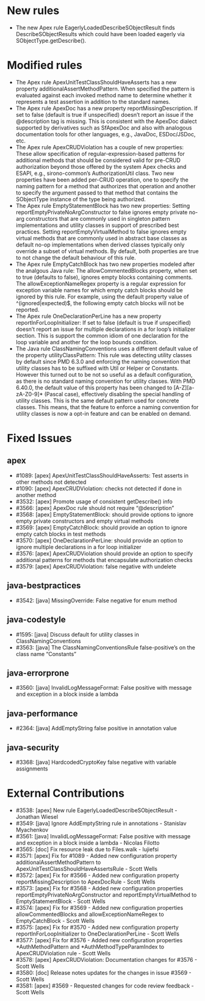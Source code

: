 # New rules

- The new Apex rule EagerlyLoadedDescribeSObjectResult finds DescribeSObjectResults which could have been loaded eagerly via SObjectType.getDescribe().

# Modified rules

- The Apex rule ApexUnitTestClassShouldHaveAsserts has a new property additionalAssertMethodPattern. When specified the pattern is evaluated against each invoked method name to determine whether it represents a test assertion in addition to the standard names.
- The Apex rule ApexDoc has a new property reportMissingDescription. If set to false (default is true if unspecified) doesn’t report an issue if the @description tag is missing. This is consistent with the ApexDoc dialect supported by derivatives such as SfApexDoc and also with analogous documentation tools for other languages, e.g., JavaDoc, ESDoc/JSDoc, etc.
- The Apex rule ApexCRUDViolation has a couple of new properties: These allow specification of regular-expression-based patterns for additional methods that should be considered valid for pre-CRUD authorization beyond those offered by the system Apex checks and ESAPI, e.g., sirono-common’s AuthorizationUtil class. Two new properties have been added per-CRUD operation, one to specify the naming pattern for a method that authorizes that operation and another to specify the argument passed to that method that contains the SObjectType instance of the type being authorized.
- The Apex rule EmptyStatementBlock has two new properties: Setting reportEmptyPrivateNoArgConstructor to false ignores empty private no-arg constructors that are commonly used in singleton pattern implementations and utility classes in support of prescribed best practices. Setting reportEmptyVirtualMethod to false ignores empty virtual methods that are commonly used in abstract base classes as default no-op implementations when derived classes typically only override a subset of virtual methods. By default, both properties are true to not change the default behaviour of this rule.
- The Apex rule EmptyCatchBlock has two new properties modeled after the analgous Java rule: The allowCommentedBlocks property, when set to true (defaults to false), ignores empty blocks containing comments. The allowExceptionNameRegex property is a regular expression for exception variable names for which empty catch blocks should be ignored by this rule. For example, using the default property value of ^(ignored|expected)$, the following empty catch blocks will not be reported.
- The Apex rule OneDeclarationPerLine has a new property reportInForLoopInitializer: If set to false (default is true if unspecified) doesn’t report an issue for multiple declarations in a for loop’s initializer section. This is support the common idiom of one declaration for the loop variable and another for the loop bounds condition.
- The Java rule ClassNamingConventions uses a different default value of the property utilityClassPattern: This rule was detecting utility classes by default since PMD 6.3.0 and enforcing the naming convention that utility classes has to be suffixed with Util or Helper or Constants. However this turned out to be not so useful as a default configuration, as there is no standard naming convention for utility classes. With PMD 6.40.0, the default value of this property has been changed to [A-Z][a-zA-Z0-9]* (Pascal case), effectively disabling the special handling of utility classes. This is the same default pattern used for concrete classes. This means, that the feature to enforce a naming convention for utility classes is now a opt-in feature and can be enabled on demand.

# Fixed Issues

## apex
- #1089: [apex] ApexUnitTestClassShouldHaveAsserts: Test asserts in other methods not detected
- #1090: [apex] ApexCRUDViolation: checks not detected if done in another method
- #3532: [apex] Promote usage of consistent getDescribe() info
- #3566: [apex] ApexDoc rule should not require “@description”
- #3568: [apex] EmptyStatementBlock: should provide options to ignore empty private constructors and empty virtual methods
- #3569: [apex] EmptyCatchBlock: should provide an option to ignore empty catch blocks in test methods
- #3570: [apex] OneDeclarationPerLine: should provide an option to ignore multiple declarations in a for loop initializer
- #3576: [apex] ApexCRUDViolation should provide an option to specify additional patterns for methods that encapsulate authorization checks
- #3579: [apex] ApexCRUDViolation: false negative with undelete
## java-bestpractices
- #3542: [java] MissingOverride: False negative for enum method
## java-codestyle
- #1595: [java] Discuss default for utility classes in ClassNamingConventions
- #3563: [java] The ClassNamingConventionsRule false-positive’s on the class name “Constants”
## java-errorprone
- #3560: [java] InvalidLogMessageFormat: False positive with message and exception in a block inside a lambda
## java-performance
- #2364: [java] AddEmptyString false positive in annotation value
## java-security
- #3368: [java] HardcodedCryptoKey false negative with variable assignments

# External Contributions

- #3538: [apex] New rule EagerlyLoadedDescribeSObjectResult - Jonathan Wiesel
- #3549: [java] Ignore AddEmptyString rule in annotations - Stanislav Myachenkov
- #3561: [java] InvalidLogMessageFormat: False positive with message and exception in a block inside a lambda - Nicolas Filotto
- #3565: [doc] Fix resource leak due to Files.walk - lujiefsi
- #3571: [apex] Fix for #1089 - Added new configuration property additionalAssertMethodPattern to ApexUnitTestClassShouldHaveAssertsRule - Scott Wells
- #3572: [apex] Fix for #3566 - Added new configuration property reportMissingDescription to ApexDocRule - Scott Wells
- #3573: [apex] Fix for #3568 - Added new configuration properties reportEmptyPrivateNoArgConstructor and reportEmptyVirtualMethod to EmptyStatementBlock - Scott Wells
- #3574: [apex] Fix for #3569 - Added new configuration properties allowCommentedBlocks and allowExceptionNameRegex to EmptyCatchBlock - Scott Wells
- #3575: [apex] Fix for #3570 - Added new configuration property reportInForLoopInitializer to OneDeclarationPerLine - Scott Wells
- #3577: [apex] Fix for #3576 - Added new configuration properties *AuthMethodPattern and *AuthMethodTypeParamIndex to ApexCRUDViolation rule - Scott Wells
- #3578: [apex] ApexCRUDViolation: Documentation changes for #3576 - Scott Wells
- #3580: [doc] Release notes updates for the changes in issue #3569 - Scott Wells
- #3581: [apex] #3569 - Requested changes for code review feedback - Scott Wells
